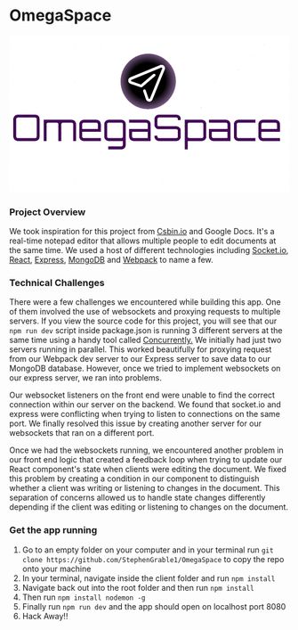 <h1>OmegaSpace</h1>

<img src="./assets/OmegaSpace.png"/>

<h3>Project Overview</h3>
<p>We took inspiration for this project from <a href="csbin.io">Csbin.io</a> and Google Docs. It's a real-time
notepad editor that allows multiple people to edit documents 
at the same time. We used a host of different technologies including 
<a href="https://socket.io/">Socket.io</a>, <a href="https://reactjs.org/">React</a>, <a href="https://expressjs.com/en/api.html">Express</a>, <a href="https://www.mongodb.com/">MongoDB</a> and <a href="https://webpack.js.org/">Webpack</a> to name a few.</p>

<h3>Technical Challenges</h3>
<p>There were a few challenges we encountered while building this app.
One of them involved the use of websockets and proxying requests to 
multiple servers. If you view the source code for this project, you will see that our <code>npm run dev</code> script inside package.json is running 3 different servers at the same time 
using a handy tool called <a href="https://www.npmjs.com/package/concurrently">Concurrently.</a> We initially had just two servers running in parallel. This worked beautifully for proxying request from our Webpack dev server to 
our Express server to save data to our MongoDB database. However, once we 
tried to implement websockets on our express server, we ran into problems.
</p>

<p> 
Our websocket listeners on the front end were unable to find the correct connection within our server on the backend. We found that socket.io and express were conflicting when trying to listen to connections on the same port. We finally resolved this issue by creating another server 
for our websockets that ran on a different port. 
</p>

<p>Once we had the websockets
running, we encountered another problem in our front end logic that 
created a feedback loop when trying to update our React component's state when clients were editing the document. We fixed this problem by creating a condition in our component to distinguish whether a client was writing or listening to changes in the document. This separation of concerns allowed us to handle state changes differently depending if the client
was editing or listening to changes on the document.
 </p>

<h3>Get the app running</h3>
<ol>

<li>Go to an empty folder on your computer and in your terminal run <code>git clone https://github.com/StephenGrable1/OmegaSpace</code> to copy the repo onto your machine</li>

<li>In your terminal, navigate inside the client folder and run <code>npm install</code></li>

<li>Navigate back out into the root folder and then run <code>npm install</code></li>

<li>Then run <code>npm install nodemon -g</code></li>

<li>Finally run <code>npm run dev</code> and the app should open on localhost port 8080</li>

<li>Hack Away!!</li>
</ol>